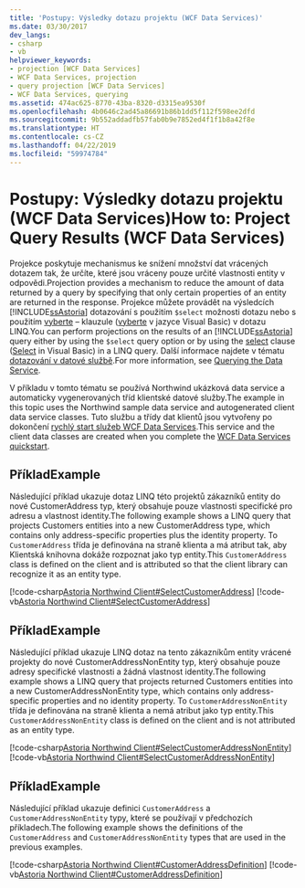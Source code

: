 ```yaml
---
title: 'Postupy: Výsledky dotazu projektu (WCF Data Services)'
ms.date: 03/30/2017
dev_langs:
- csharp
- vb
helpviewer_keywords:
- projection [WCF Data Services]
- WCF Data Services, projection
- query projection [WCF Data Services]
- WCF Data Services, querying
ms.assetid: 474ac625-8770-43ba-8320-d3315ea9530f
ms.openlocfilehash: 4b0646c2ad45a86691b86b1dd5f112f598ee2dfd
ms.sourcegitcommit: 9b552addadfb57fab0b9e7852ed4f1f1b8a42f8e
ms.translationtype: HT
ms.contentlocale: cs-CZ
ms.lasthandoff: 04/22/2019
ms.locfileid: "59974784"
---
```

# <a name="how-to-project-query-results-wcf-data-services"></a><span data-ttu-id="5591b-102">Postupy: Výsledky dotazu projektu (WCF Data Services)</span><span class="sxs-lookup"><span data-stu-id="5591b-102">How to: Project Query Results (WCF Data Services)</span></span>
<span data-ttu-id="5591b-103">Projekce poskytuje mechanismus ke snížení množství dat vrácených dotazem tak, že určíte, které jsou vráceny pouze určité vlastnosti entity v odpovědi.</span><span class="sxs-lookup"><span data-stu-id="5591b-103">Projection provides a mechanism to reduce the amount of data returned by a query by specifying that only certain properties of an entity are returned in the response.</span></span> <span data-ttu-id="5591b-104">Projekce můžete provádět na výsledcích [!INCLUDE[ssAstoria](../../../../includes/ssastoria-md.md)] dotazování s použitím `$select` možnosti dotazu nebo s použitím [vyberte](~/docs/csharp/language-reference/keywords/select-clause.md) – klauzule ([vyberte](~/docs/visual-basic/language-reference/queries/select-clause.md) v jazyce Visual Basic) v dotazu LINQ.</span><span class="sxs-lookup"><span data-stu-id="5591b-104">You can perform projections on the results of an [!INCLUDE[ssAstoria](../../../../includes/ssastoria-md.md)] query either by using the `$select` query option or by using the [select](~/docs/csharp/language-reference/keywords/select-clause.md) clause ([Select](~/docs/visual-basic/language-reference/queries/select-clause.md) in Visual Basic) in a LINQ query.</span></span> <span data-ttu-id="5591b-105">Další informace najdete v tématu [dotazování v datové službě](../../../../docs/framework/data/wcf/querying-the-data-service-wcf-data-services.md).</span><span class="sxs-lookup"><span data-stu-id="5591b-105">For more information, see [Querying the Data Service](../../../../docs/framework/data/wcf/querying-the-data-service-wcf-data-services.md).</span></span>  
  
 <span data-ttu-id="5591b-106">V příkladu v tomto tématu se používá Northwind ukázková data service a automaticky vygenerovaných tříd klientské datové služby.</span><span class="sxs-lookup"><span data-stu-id="5591b-106">The example in this topic uses the Northwind sample data service and autogenerated client data service classes.</span></span> <span data-ttu-id="5591b-107">Tuto službu a třídy dat klientů jsou vytvořeny po dokončení [rychlý start služeb WCF Data Services](../../../../docs/framework/data/wcf/quickstart-wcf-data-services.md).</span><span class="sxs-lookup"><span data-stu-id="5591b-107">This service and the client data classes are created when you complete the [WCF Data Services quickstart](../../../../docs/framework/data/wcf/quickstart-wcf-data-services.md).</span></span>  
  
## <a name="example"></a><span data-ttu-id="5591b-108">Příklad</span><span class="sxs-lookup"><span data-stu-id="5591b-108">Example</span></span>  
 <span data-ttu-id="5591b-109">Následující příklad ukazuje dotaz LINQ této projektů zákazníků entity do nové CustomerAddress typ, který obsahuje pouze vlastnosti specifické pro adresu a vlastnost identity.</span><span class="sxs-lookup"><span data-stu-id="5591b-109">The following example shows a LINQ query that projects Customers entities into a new CustomerAddress type, which contains only address-specific properties plus the identity property.</span></span> <span data-ttu-id="5591b-110">To `CustomerAddress` třída je definována na straně klienta a má atribut tak, aby Klientská knihovna dokáže rozpoznat jako typ entity.</span><span class="sxs-lookup"><span data-stu-id="5591b-110">This `CustomerAddress` class is defined on the client and is attributed so that the client library can recognize it as an entity type.</span></span>  
  
 [!code-csharp[Astoria Northwind Client#SelectCustomerAddress](../../../../samples/snippets/csharp/VS_Snippets_Misc/astoria_northwind_client/cs/source.cs#selectcustomeraddress)]
 [!code-vb[Astoria Northwind Client#SelectCustomerAddress](../../../../samples/snippets/visualbasic/VS_Snippets_Misc/astoria_northwind_client/vb/source.vb#selectcustomeraddress)]  
  
## <a name="example"></a><span data-ttu-id="5591b-111">Příklad</span><span class="sxs-lookup"><span data-stu-id="5591b-111">Example</span></span>  
 <span data-ttu-id="5591b-112">Následující příklad ukazuje LINQ dotaz na tento zákazníkům entity vrácené projekty do nové CustomerAddressNonEntity typ, který obsahuje pouze adresy specifické vlastnosti a žádná vlastnost identity.</span><span class="sxs-lookup"><span data-stu-id="5591b-112">The following example shows a LINQ query that projects returned Customers entities into a new CustomerAddressNonEntity type, which contains only address-specific properties and no identity property.</span></span> <span data-ttu-id="5591b-113">To `CustomerAddressNonEntity` třída je definována na straně klienta a nemá atribut jako typ entity.</span><span class="sxs-lookup"><span data-stu-id="5591b-113">This `CustomerAddressNonEntity` class is defined on the client and is not attributed as an entity type.</span></span>  
  
 [!code-csharp[Astoria Northwind Client#SelectCustomerAddressNonEntity](../../../../samples/snippets/csharp/VS_Snippets_Misc/astoria_northwind_client/cs/source.cs#selectcustomeraddressnonentity)]
 [!code-vb[Astoria Northwind Client#SelectCustomerAddressNonEntity](../../../../samples/snippets/visualbasic/VS_Snippets_Misc/astoria_northwind_client/vb/source.vb#selectcustomeraddressnonentity)]  
  
## <a name="example"></a><span data-ttu-id="5591b-114">Příklad</span><span class="sxs-lookup"><span data-stu-id="5591b-114">Example</span></span>  
 <span data-ttu-id="5591b-115">Následující příklad ukazuje definici `CustomerAddress` a `CustomerAddressNonEntity` typy, které se používají v předchozích příkladech.</span><span class="sxs-lookup"><span data-stu-id="5591b-115">The following example shows the definitions of the `CustomerAddress` and `CustomerAddressNonEntity` types that are used in the previous examples.</span></span>  
  
 [!code-csharp[Astoria Northwind Client#CustomerAddressDefinition](../../../../samples/snippets/csharp/VS_Snippets_Misc/astoria_northwind_client/cs/customeraddress.cs#customeraddressdefinition)]
 [!code-vb[Astoria Northwind Client#CustomerAddressDefinition](../../../../samples/snippets/visualbasic/VS_Snippets_Misc/astoria_northwind_client/vb/customeraddress.vb#customeraddressdefinition)]
